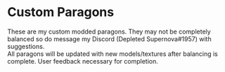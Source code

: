 # Custom Paragons
These are my custom modded paragons. They may not be completely balanced so do message my Discord (Depleted Supernova#1957) with suggestions.  
All paragons will be updated with new models/textures after balancing is complete. User feedback necessary for completion.
